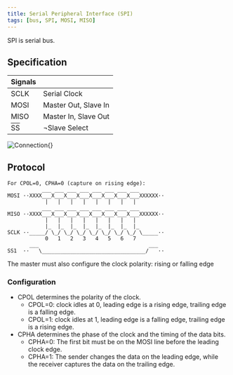 ```yaml
---
title: Serial Peripheral Interface (SPI)
tags: [bus, SPI, MOSI, MISO]
---
```


SPI is serial bus.


## Specification


| Signals |                      |
|---------|----------------------|
| SCLK    | Serial Clock         |
| MOSI    | Master Out, Slave In |
| MISO    | Master In, Slave Out |
| <font style="text-decoration: overline;">SS</font> | ¬Slave Select |


![Connection](SPI_single_slave.svg){}



## Protocol

```diagram
For CPOL=0, CPHA=0 (capture on rising edge):
           ___ ___ ___ ___ ___ ___ ___ ___
MOSI ··XXXX___X___X___X___X___X___X___X___XXXXXX··
            |   |   |   |   |   |   |   |
           ___ ___ ___ ___ ___ ___ ___ ___
MISO ··XXXX___X___X___X___X___X___X___X___XXXXXX··
            |   |   |   |   |   |   |   |
            |_  |_  |_  |_  |_  |_  |_  |_
SCLK ··_____/ \_/ \_/ \_/ \_/ \_/ \_/ \_/ \_____··
            0   1   2   3   4   5   6   7
       ___                                   ___
SS1  ··   \_________________________________/   ··
```

The master must also configure the clock polarity: rising or falling edge


### Configuration
* CPOL determines the polarity of the clock.
	- CPOL=0: clock idles at 0, leading edge is a rising edge, trailing edge is a falling edge.
	- CPOL=1: clock idles at 1, leading edge is a falling edge, trailing edge is a rising edge.
* CPHA determines the phase of the clock and the timing of the data bits.
	- CPHA=0: The first bit must be on the MOSI line before the leading clock edge.
	- CPHA=1: The sender changes the data on the leading edge, while the receiver captures the data on the trailing edge.

